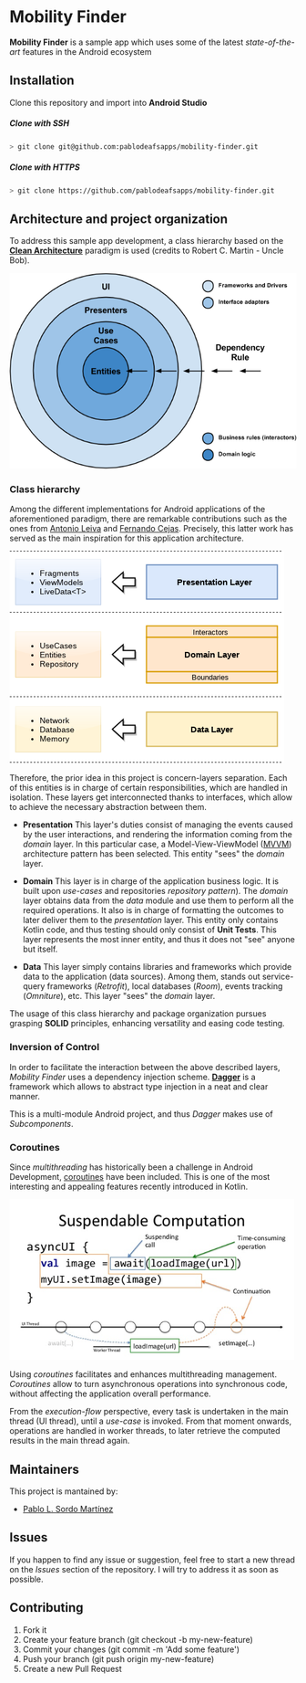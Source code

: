 # Mobility Finder

**Mobility Finder** is a sample app which uses some of the latest _state-of-the-art_ features in the Android ecosystem

## Installation
Clone this repository and import into **Android Studio**

##### Clone with SSH
```bash
> git clone git@github.com:pablodeafsapps/mobility-finder.git
```

##### Clone with HTTPS
```bash
> git clone https://github.com/pablodeafsapps/mobility-finder.git
```

## Architecture and project organization
To address this sample app development, a class hierarchy based on the
[**Clean Architecture**](https://blog.cleancoder.com/uncle-bob/2012/08/13/the-clean-architecture.html)
paradigm is used (credits to Robert C. Martin - Uncle Bob).

![alt text](docs/images/clean-architecture-cejas-1.png)

### Class hierarchy
Among the different implementations for Android applications of the
aforementioned paradigm, there are remarkable contributions such as the
ones from
[Antonio Leiva](https://antonioleiva.com/clean-architecture-android/)
and
[Fernando Cejas](https://fernandocejas.com/2014/09/03/architecting-android-the-clean-way/).
Precisely, this latter work has served as the main inspiration for this
application architecture.

![alt text](docs/images/clean-architecture-cejas-2.png)

Therefore, the prior idea in this project is concern-layers separation.
Each of this entities is in charge of certain responsibilities, which
are handled in isolation. These layers get interconnected thanks to
interfaces, which allow to achieve the necessary abstraction between
them.

* **Presentation** This layer's duties consist of managing the events
caused by the user interactions, and rendering the information coming
from the _domain_ layer. In this particular case, a Model-View-ViewModel
([MVVM](https://proandroiddev.com/mvvm-architecture-viewmodel-and-livedata-part-1-604f50cda1))
architecture pattern has been selected. This entity "sees" the _domain_
layer.

* **Domain** This layer is in charge of the application business logic.
  It is built upon _use-cases_ and repositories _repository pattern_).
  The _domain_ layer obtains data from the _data_ module and use them to
  perform all the required operations. It also is in charge of
  formatting the outcomes to later deliver them to the _presentation_
  layer. This entity only contains Kotlin code, and thus testing should
  only consist of **Unit Tests**. This layer represents the most inner
  entity, and thus it does not "see" anyone but itself.

* **Data** This layer simply contains libraries and frameworks which
  provide data to the application (data sources). Among them, stands out
  service-query frameworks (_Retrofit_), local databases (_Room_),
  events tracking (_Omniture_), etc. This layer "sees" the _domain_
  layer.

The usage of this class hierarchy and package organization pursues
grasping **SOLID** principles, enhancing versatility and easing code
testing.

### Inversion of Control
In order to facilitate the interaction between the above described
layers, _Mobility Finder_ uses a dependency injection scheme.
**[Dagger](https://www.raywenderlich.com/262-dependency-injection-in-android-with-dagger-2-and-kotlin)**
is a framework which allows to abstract type injection in a neat and
clear manner.

This is a multi-module Android project, and thus _Dagger_ makes use of
_Subcomponents_.

### Coroutines
Since _multithreading_ has historically been a challenge in Android
Development,
[coroutines](https://codelabs.developers.google.com/codelabs/kotlin-coroutines/#0)
have been included. This is one of the most interesting and appealing
features recently introduced in Kotlin.

<img src="docs/images/coroutines-scheme.jpg" width="500">

Using _coroutines_ facilitates and enhances multithreading management.
_Coroutines_ allow to turn asynchronous operations into synchronous
code, without affecting the application overall performance.

From the _execution-flow_ perspective, every task is undertaken in the
main thread (UI thread), until a _use-case_ is invoked. From that moment
onwards, operations are handled in worker threads, to later retrieve the
computed results in the main thread again.

## Maintainers
This project is mantained by:
* [Pablo L. Sordo Martínez](http://github.com/pablodeafsapps)

## Issues
If you happen to find any issue or suggestion, feel free to start a new
thread on the _Issues_ section of the repository. I will try to address
it as soon as possible.

## Contributing
1. Fork it
2. Create your feature branch (git checkout -b my-new-feature)
3. Commit your changes (git commit -m 'Add some feature')
4. Push your branch (git push origin my-new-feature)
5. Create a new Pull Request